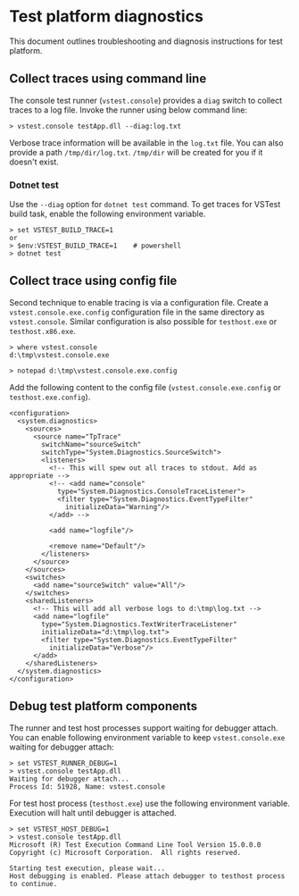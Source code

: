 # Test platform diagnostics

This document outlines troubleshooting and diagnosis instructions for test platform.

## Collect traces using command line

The console test runner (`vstest.console`) provides a `diag` switch to collect
traces to a log file. Invoke the runner using below command line:

```
> vstest.console testApp.dll --diag:log.txt
```

Verbose trace information will be available in the `log.txt` file. You can also
provide a path `/tmp/dir/log.txt`. `/tmp/dir` will be created for you if it
doesn't exist.

### Dotnet test

Use the `--diag` option for `dotnet test` command. To get traces for VSTest build task,
enable the following environment variable.

```
> set VSTEST_BUILD_TRACE=1
or
> $env:VSTEST_BUILD_TRACE=1    # powershell
> dotnet test
```

## Collect trace using config file

Second technique to enable tracing is via a configuration file. Create
a `vstest.console.exe.config` configuration file in the same directory as
`vstest.console`. Similar configuration is also possible for `testhost.exe` or `testhost.x86.exe`.

```
> where vstest.console
d:\tmp\vstest.console.exe

> notepad d:\tmp\vstest.console.exe.config
```

Add the following content to the config file (`vstest.console.exe.config` or `testhost.exe.config`).

```
<configuration>
  <system.diagnostics>
    <sources>
      <source name="TpTrace" 
        switchName="sourceSwitch" 
        switchType="System.Diagnostics.SourceSwitch">
        <listeners>
          <!-- This will spew out all traces to stdout. Add as appropriate -->
          <!-- <add name="console" 
            type="System.Diagnostics.ConsoleTraceListener">
            <filter type="System.Diagnostics.EventTypeFilter" 
              initializeData="Warning"/>
          </add> -->

          <add name="logfile"/>

          <remove name="Default"/>
        </listeners>
      </source>
    </sources>
    <switches>
      <add name="sourceSwitch" value="All"/>
    </switches>
    <sharedListeners>
      <!-- This will add all verbose logs to d:\tmp\log.txt -->
      <add name="logfile" 
        type="System.Diagnostics.TextWriterTraceListener" 
        initializeData="d:\tmp\log.txt">
        <filter type="System.Diagnostics.EventTypeFilter" 
          initializeData="Verbose"/>
      </add>
    </sharedListeners>
  </system.diagnostics>
</configuration>
```

## Debug test platform components

The runner and test host processes support waiting for debugger attach. You can
enable following environment variable to keep `vstest.console.exe` waiting for
debugger attach:

```
> set VSTEST_RUNNER_DEBUG=1
> vstest.console testApp.dll
Waiting for debugger attach...
Process Id: 51928, Name: vstest.console
```

For test host process (`testhost.exe`) use the following environment variable. 
Execution will halt until debugger is attached.

```
> set VSTEST_HOST_DEBUG=1
> vstest.console testApp.dll
Microsoft (R) Test Execution Command Line Tool Version 15.0.0.0
Copyright (c) Microsoft Corporation.  All rights reserved.

Starting test execution, please wait...
Host debugging is enabled. Please attach debugger to testhost process to continue.
```
